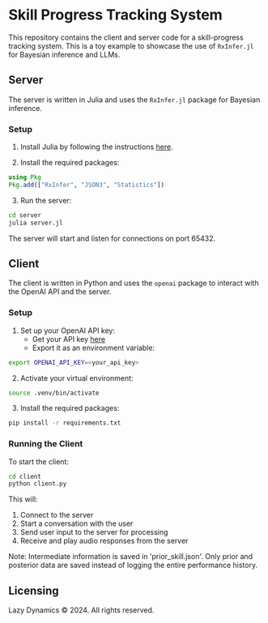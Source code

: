 # Skill Progress Tracking System

This repository contains the client and server code for a skill-progress tracking system. This is a toy example to showcase the use of `RxInfer.jl` for Bayesian inference and LLMs.

## Server

The server is written in Julia and uses the `RxInfer.jl` package for Bayesian inference.

### Setup

1. Install Julia by following the instructions [here](https://docs.julialang.org/en/v1/manual/getting-started/).

2. Install the required packages:

```julia
using Pkg
Pkg.add(["RxInfer", "JSON3", "Statistics"])
```

3. Run the server:

```bash
cd server
julia server.jl
```

The server will start and listen for connections on port 65432.

## Client

The client is written in Python and uses the `openai` package to interact with the OpenAI API and the server.

### Setup

1. Set up your OpenAI API key:
   - Get your API key [here](https://platform.openai.com/account/api-keys)
   - Export it as an environment variable:

```bash
export OPENAI_API_KEY=<your_api_key>
```

2. Activate your virtual environment:

```bash
source .venv/bin/activate
```

3. Install the required packages:

```bash
pip install -r requirements.txt
```

### Running the Client

To start the client:

```bash
cd client
python client.py
```

This will:
1. Connect to the server
2. Start a conversation with the user
3. Send user input to the server for processing
4. Receive and play audio responses from the server

Note: Intermediate information is saved in 'prior_skill.json'. Only prior and posterior data are saved instead of logging the entire performance history.



## Licensing

Lazy Dynamics © 2024. All rights reserved.
